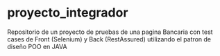 # proyecto_integrador
Repositorio de un proyecto de pruebas de una pagina Bancaria con test cases de Front (Selenium) y Back (RestAssured) utilizando el patron de diseño POO en JAVA
